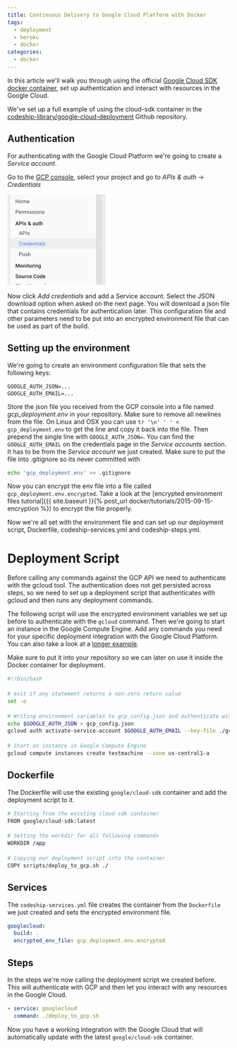 ```yaml
---
title: Continuous Delivery to Google Cloud Platform with Docker
tags:
  - deployment
  - heroku
  - docker
categories:
  - docker
---
```


In this article we'll walk you through using the official [Google Cloud SDK docker container](https://hub.docker.com/r/google/cloud-sdk/), set up authentication and interact with resources in the Google Cloud.

We've set up a full example of using the cloud-sdk container in the [codeship-library/google-cloud-deployment](https://github.com/codeship-library/google-cloud-deployment) Github repository.

## Authentication

For authenticating with the Google Cloud Platform we're going to create a *Service account*.

Go to the [GCP console](https://console.developers.google.com), select your project and go to *APIs & auth* &rarr; *Credentials*

![Google Cloud Platform Credentials View](/images/docker/credentials-link.png)

Now click *Add credentials* and add a Service account. Select the JSON download option when asked on the next page. You will download a json file that contains credentials for authentication later. This configuration file and other parameters need to be put into an encrypted environment file that can be used as part of the build.

## Setting up the environment

We're going to create an environment configuration file that sets the following keys:

```
GOOGLE_AUTH_JSON=...
GOOGLE_AUTH_EMAIL=...
```

Store the json file you received from the GCP console into a file named *gcp_deployment.env* in your repository. Make sure to remove all newlines from the file. On Linux and OSX you can use `tr '\n' ' ' < gcp_deployment.env` to get the line and copy it back into the file. Then prepend the single line with `GOOGLE_AUTH_JSON=`. You can find the `GOOGLE_AUTH_EMAIL` on the credentials page in the *Service accounts* section. It has to be from the *Service account* we just created. Make sure to put the file into .gitignore so its never committed with

```bash
echo 'gcp_deployment.env' >> .gitignore
```

Now you can encrypt the env file into a file called `gcp_deployment.env.encrypted`. Take a look at the [encrypted environment files tutorial]({{ site.baseurl }}{% post_url docker/tutorials/2015-09-15-encryption %}) to encrypt the file properly.

Now we're all set with the environment file and can set up our deployment script, Dockerfile, codeship-services.yml and codeship-steps.yml.

# Deployment Script

Before calling any commands against the GCP API we need to authenticate with the gcloud tool. The authentication does not get persisted across steps, so we need to set up a deployment script that authenticates with gcloud and then runs any deployment commands.

The following script will use the encrypted environment variables we set up before to authenticate with the `gcloud` command. Then we're going to start an instance in the Google Compute Engine. Add any commands you need for your specific deployment integration with the Google Cloud Platform. You can also take a look at a [longer example](https://github.com/codeship-library/google-cloud-deployment/blob/master/authenticate_and_run.sh).

Make sure to put it into your repository so we can later on use it inside the Docker container for deployment.

```bash
#!/bin/bash

# exit if any statement returns a non-zero return value
set -e

# Writing environment variables to gcp_config.json and authenticate with gcloud
echo $GOOGLE_AUTH_JSON > gcp_config.json
gcloud auth activate-service-account $GOOGLE_AUTH_EMAIL --key-file ./gcp_config.json --project YOUR_PROJECT_NAME

# Start an instance in Google Compute Engine
gcloud compute instances create testmachine --zone us-central1-a
```

## Dockerfile

The Dockerfile will use the existing `google/cloud-sdk` container and add the deployment script to it.

```bash
# Starting from the existing cloud-sdk container
FROM google/cloud-sdk:latest

# Setting the workdir for all following commands
WORKDIR /app

# Copying our deployment script into the container
COPY scripts/deploy_to_gcp.sh ./
```

## Services

The `codeship-services.yml` file creates the container from the `Dockerfile` we just created and sets the encrypted environment file.

```yaml
googlecloud:
  build: .
  encrypted_env_file: gcp_deployment.env.encrypted
```

## Steps

In the steps we're now calling the deployment script we created before. This will authenticate with GCP and then let you interact with any resources in the Google Cloud.

```yaml
- service: googlecloud
  command: ./deploy_to_gcp.sh
```

Now you have a working integration with the Google Cloud that will automatically update with the latest `google/cloud-sdk` container.

